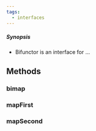 ```yaml
---
tags:
  - interfaces
---
```

##### Synopsis
- Bifunctor is an interface for ...

## Methods

### bimap

### mapFirst

### mapSecond

